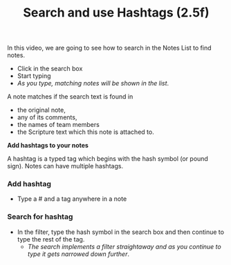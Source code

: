 ﻿---
title: Search and use Hashtags (2.5f)
---
In this video, we are going to see how to search in the Notes List to find notes.

-   Click in the search box
-   Start typing
   -  *As you type, matching notes will be shown in the list*.

A note matches if the search text is found in

-   the original note,
-   any of its comments,
-   the names of team members
-   the Scripture text which this note is attached to.

**Add hashtags to your notes**

A hashtag is a typed tag which begins with the hash symbol (or pound sign). Notes can have multiple hashtags.

### Add hashtag

-   Type a \# and a tag anywhere in a note

### Search for hashtag

-   In the filter, type the hash symbol in the search box and then continue to type the rest of the tag.
    -  *The search implements a filter straightaway and as you continue to type it gets narrowed down further*.

